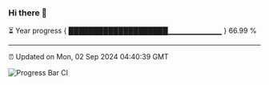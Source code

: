### Hi there 👋

⏳ Year progress { ████████████████████▁▁▁▁▁▁▁▁▁▁ } 66.99 %

---

⏰ Updated on Mon, 02 Sep 2024 04:40:39 GMT

![Progress Bar CI](https://github.com/IshwaranRudhara/GIT-ACTION/workflows/Progress%20Bar%20CI/badge.svg)
